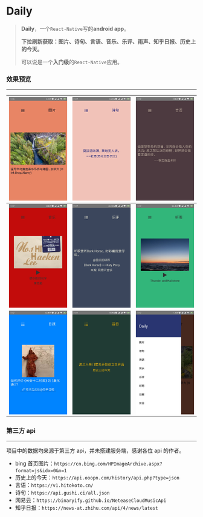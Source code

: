 # Daily

> **Daily**，一个`React-Native`写的**android app**。
>
> **下拉刷新获取：图片、诗句、言语、音乐、乐评、雨声、知乎日报、历史上的今天。**
>
> 可以说是一个**入门级**的`React-Native`应用。

### 效果预览

---

| ![图片](https://github.com/imguolao/Daily/raw/master/picture/1.png) | ![2](https://github.com/imguolao/Daily/raw/master/picture/2.jpg) | ![3](https://github.com/imguolao/Daily/raw/master/picture/3.jpg) |
| ------------------------------------------------------------ | ------------------------------------------------------------ | ------------------------------------------------------------ |
| ![](https://github.com/imguolao/Daily/raw/master/picture/4.jpg) | ![](https://github.com/imguolao/Daily/raw/master/picture/5.jpg) | ![](https://github.com/imguolao/Daily/raw/master/picture/6.jpg) |
| ![](https://github.com/imguolao/Daily/raw/master/picture/7.jpg) | ![](https://github.com/imguolao/Daily/raw/master/picture/8.jpg) | ![](https://github.com/imguolao/Daily/raw/master/picture/9.jpg) |

### 第三方 api

---

项目中的数据均来源于第三方 api，并未搭建服务端，感谢各位 api 的作者。

- bing 首页图片：`https://cn.bing.com/HPImageArchive.aspx?format=js&idx=0&n=1`
- 历史上的今天：`https://api.ooopn.com/history/api.php?type=json`
- 言语：`https://v1.hitokoto.cn/`
- 诗句：`https://api.gushi.ci/all.json`
- 网易云：`https://binaryify.github.io/NeteaseCloudMusicApi`
- 知乎日报：`https://news-at.zhihu.com/api/4/news/latest`

